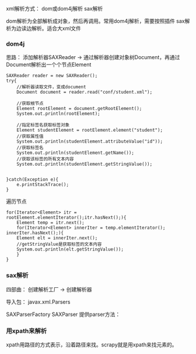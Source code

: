 xml解析方式：
dom或dom4j解析
sax解析

dom解析为全部解析成对象，然后再调用。常用dom4j解析，需要按照插件
sax解析为边读边解析。适合大xml文件

### dom4j
思路：
添加解析器SAXReader -> 通过解析器创建对象树Document，再通过Document解析出一个个节点Element


```
SAXReader reader = new SAXReader();
try{
	//解析器读取文件，变成document
	Document document = reader.read("conf/student.xml");

	//获取根节点
	Element rootElement = document.getRootElement();
	System.out.println(rootElement);

	//指定标签名获取标签对象
	Element studentElement = rootElement.element("student");
	//获取属性值
	System.out.println(studentElement.attributeValue("id")); 
	//获取标签名
	System.out.println(studentElement.getName());
	//获取该标签的所有文本内容
	System.out.println(studentElement.getStringValue());


}catch(Exception e){
	e.printStackTrace();
}
```
遍历节点
```
for(Iterator<Element> itr = rootElement.elementIterator();itr.hasNext();){
	Element temp = itr.next();
	for(Iterator<Element> innerIter = temp.elementIterator(); innerIter.hasNext();){
	Element elt = innerIter.next();
	//getStringValue是获取标签的文本内容
	System.out.println(elt.getStringValue());
	}
}
```

### sax解析
四部曲：
创建解析工厂 -> 创建解析器

导入包：
javax.xml.Parsers

SAXParserFactory
SAXParser
提供parser方法：

### 用xpath来解析
xpath用路径的方式表示，沿着路径来找。scrapy就是用xpath来找元素的。











